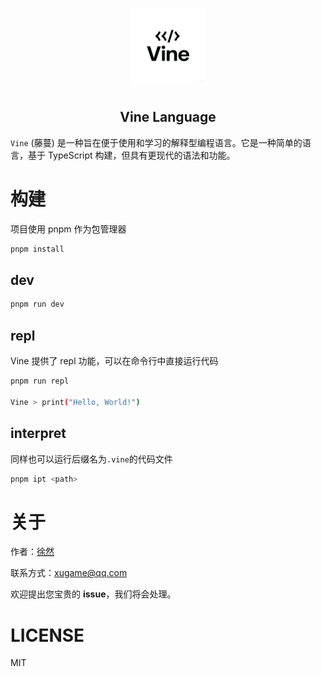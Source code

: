 <p align="center">
<img alt="logo" src="./resources/Vine.png" width="120" style="margin-bottom: 10px;">
</p>

<h2 align="center">Vine Language</h2>

`Vine` (藤蔓) 是一种旨在便于使用和学习的解释型编程语言。它是一种简单的语言，基于 TypeScript 构建，但具有更现代的语法和功能。

# 构建

项目使用 pnpm 作为包管理器

```bash
pnpm install
```

## dev

```bash
pnpm run dev
```

## repl

Vine 提供了 repl 功能，可以在命令行中直接运行代码

```bash
pnpm run repl

Vine > print("Hello, World!")
```

## interpret

同样也可以运行后缀名为`.vine`的代码文件

```bash
pnpm ipt <path>
```

# 关于

作者：[徐然](https://github.com/xiaoxustudio)

联系方式：[xugame@qq.com](emailto://xugame@qq.com)

欢迎提出您宝贵的 **issue**，我们将会处理。

# LICENSE

MIT
